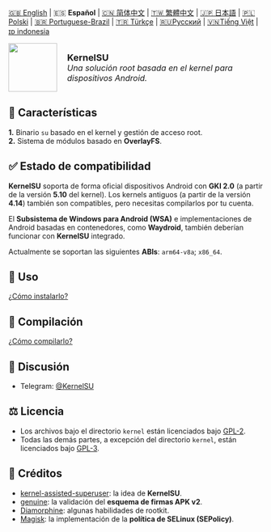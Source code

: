 [ 🇬🇧 English](README.md) | 🇪🇸 **Español** | [🇨🇳 简体中文](README_CN.md) | [🇹🇼 繁體中文](README_TW.md) | [ 🇯🇵 日本語](README_JP.md) | [🇵🇱 Polski](README_PL.md) | [🇧🇷 Portuguese-Brazil](README_PT-BR.md) | [🇹🇷 Türkçe](README_TR.md) | [🇷🇺Русский](README_RU.md) | [🇻🇳Tiếng Việt](README_VI.md) | [ɪᴅ indonesia](README_ID.md)

<div style="display: flex; align-items: center;">
    <img src="https://kernelsu.org/logo.png" style="width: 96px;" alt="">
    <div style="margin-left: 20px;">
        <span style="font-size: large; "><b>KernelSU</b></span>
        <br>
        <span style="font-size: medium; "><i>Una solución root basada en el kernel para dispositivos Android.</i></span>   
    </div>
</div>

## 🚀 Características

**1.** Binario `su` basado en el kernel y gestión de acceso root.<br/>
**2.** Sistema de módulos basado en **OverlayFS**.

## ✅ Estado de compatibilidad

**KernelSU** soporta de forma oficial dispositivos Android con **GKI 2.0** (a partir de la versión **5.10** del kernel). Los kernels antiguos (a partir de la versión **4.14**) también son compatibles, pero necesitas compilarlos por tu cuenta.

El **Subsistema de Windows para Android (WSA)** e implementaciones de Android basadas en contenedores, como **Waydroid**, también deberían funcionar con **KernelSU** integrado.

Actualmente se soportan las siguientes **ABIs**: `arm64-v8a`; `x86_64`.

## 📖 Uso

[¿Cómo instalarlo?](https://kernelsu.org/guide/installation.html)

## 🔨 Compilación

[¿Cómo compilarlo?](https://kernelsu.org/guide/how-to-build.html)

## 💬 Discusión

- Telegram: [@KernelSU](https://t.me/KernelSU)

## ⚖️ Licencia

- Los archivos bajo el directorio `kernel` están licenciados bajo [GPL-2](https://www.gnu.org/licenses/old-licenses/gpl-2.0.en.html).
- Todas las demás partes, a excepción del directorio `kernel`, están licenciados bajo [GPL-3](https://www.gnu.org/licenses/gpl-3.0.html).

## 👥 Créditos

- [kernel-assisted-superuser](https://git.zx2c4.com/kernel-assisted-superuser/about/): la idea de **KernelSU**.
- [genuine](https://github.com/brevent/genuine/): la validación del **esquema de firmas APK v2**.
- [Diamorphine](https://github.com/m0nad/Diamorphine): algunas habilidades de rootkit.
- [Magisk](https://github.com/topjohnwu/Magisk): la implementación de la **política de SELinux (SEPolicy)**.
